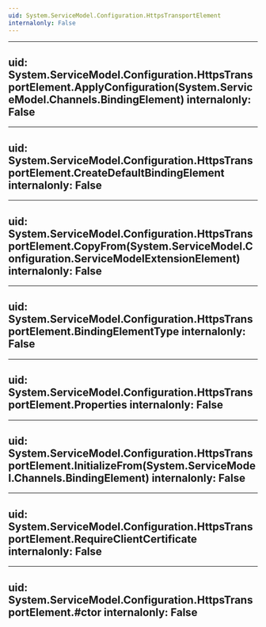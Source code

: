 ```yaml
---
uid: System.ServiceModel.Configuration.HttpsTransportElement
internalonly: False
---
```


---
uid: System.ServiceModel.Configuration.HttpsTransportElement.ApplyConfiguration(System.ServiceModel.Channels.BindingElement)
internalonly: False
---

---
uid: System.ServiceModel.Configuration.HttpsTransportElement.CreateDefaultBindingElement
internalonly: False
---

---
uid: System.ServiceModel.Configuration.HttpsTransportElement.CopyFrom(System.ServiceModel.Configuration.ServiceModelExtensionElement)
internalonly: False
---

---
uid: System.ServiceModel.Configuration.HttpsTransportElement.BindingElementType
internalonly: False
---

---
uid: System.ServiceModel.Configuration.HttpsTransportElement.Properties
internalonly: False
---

---
uid: System.ServiceModel.Configuration.HttpsTransportElement.InitializeFrom(System.ServiceModel.Channels.BindingElement)
internalonly: False
---

---
uid: System.ServiceModel.Configuration.HttpsTransportElement.RequireClientCertificate
internalonly: False
---

---
uid: System.ServiceModel.Configuration.HttpsTransportElement.#ctor
internalonly: False
---
